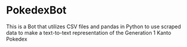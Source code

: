 # PokedexBot
This is a Bot that utilizes CSV files and pandas in Python to use scraped data to make a text-to-text representation of the Generation 1 Kanto Pokedex
